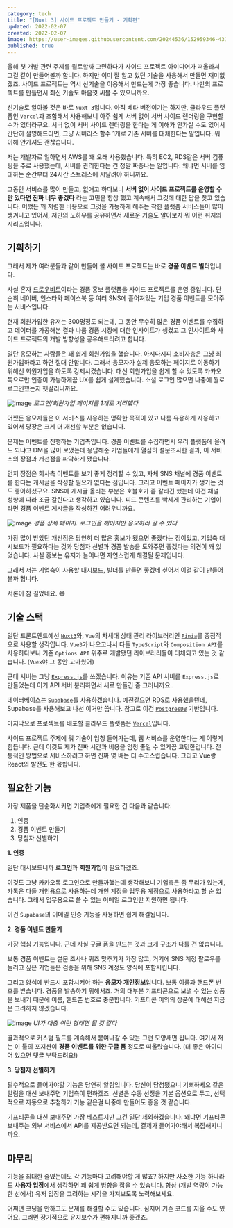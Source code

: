 ```yaml
---
category: tech
title: "[Nuxt 3] 사이드 프로젝트 만들기 - 기획편"
updated: 2022-02-07
created: 2022-02-07
image: https://user-images.githubusercontent.com/20244536/152959346-43168905-d155-4e46-b812-9dc5eed12951.png
published: true
---
```


올해 첫 개발 관련 주제를 뭘로할까 고민하다가 사이드 프로젝트 아이디어가 떠올라서 그걸 같이 만들어볼까 합니다. 하지만 이미 잘 알고 있던 기술을 사용해서 만들면 재미없겠죠. 사이드 프로젝트는 역시 신기술을 이용해서 만드는게 가장 좋습니다. 나만의 프로젝트를 만들면서 최신 기술도 마음껏 써볼 수 있으니까요.

신기술로 알아볼 것은 바로 `Nuxt 3`입니다. 아직 베타 버전이기는 하지만, 클라우드 플랫폼인 `Vercel`과 조합해서 사용해보니 아주 쉽게 서버 없이 서버 사이드 렌더링을 구현할 수가 있더라구요. 서버 없이 서버 사이드 렌더링을 한다는 게 이해가 안가실 수도 있어서 간단히 설명해드리면, 그냥 서버리스 함수 1개로 기존 서버를 대체한다는 말입니다. 뭐 이해 안가셔도 괜찮습니다.

<!--more-->

저는 개발자로 일하면서 AWS를 꽤 오래 사용했습니다. 특히 EC2, RDS같은 서버 컴퓨팅을 주로 사용했는데, 서버를 관리한다는 건 정말 짜증나는 일입니다. 왜냐면 서버를 임대하는 순간부터 24시간 스트레스에 시달려야 하니까요.

그동안 서비스를 많이 만들고, 없애고 하다보니 **서버 없이 사이드 프로젝트를 운영할 수만 있다면 진짜 너무 좋겠다** 라는 고민을 항상 했고 계속해서 그것에 대한 답을 찾고 있습니다. 어쨌든 꽤 저렴한 비용으로 그것을 가능하게 해주는 착한 플랫폼 서비스들이 많이 생겨나고 있어서, 저만의 노하우를 공유하면서 새로운 기술도 알아보자 뭐 이런 취지의 시리즈입니다.

## 기획하기

그래서 제가 여러분들과 같이 만들어 볼 사이드 프로젝트는 바로 **경품 이벤트 빌더**입니다.

사실 혼자 [드로우비트](https://drawbeat.com)이라는 경품 홍보 플랫폼을 사이드 프로젝트를 운영 중입니다. 단순히 네이버, 인스타와 페이스북 등 여러 SNS에 흩어져있는 기업 경품 이벤트를 모아주는 서비스입니다.

현재 회원가입한 유저는 300명정도 되는데, 그 동안 무수히 많은 경품 이벤트를 수집하고 데이터를 가공해본 결과 나름 경품 시장에 대한 인사이트가 생겼고 그 인사이트와 사이드 프로젝트의 개발 방향성을 공유해드리려고 합니다.

일단 응모하는 사람들은 꽤 쉽게 회원가입을 했습니다. 아시다시피 소비자층은 그냥 회원가입하라고 하면 절대 안합니다. 그래서 응모자가 실제 응모하는 페이지로 이동하기 위해선 회원가입을 하도록 강제시켰습니다. 대신 회원가입을 쉽게 할 수 있도록 카카오톡으로만 인증이 가능하게끔 UX를 쉽게 설계했습니다. 소셜 로그인 많으면 나중에 뭘로 로그인했는지 헷갈리니까요.

![image](https://user-images.githubusercontent.com/20244536/152776980-9b1ac5ab-0ffd-4527-a85e-ebb0dd488d93.png)
_로그인/회원가입 페이지를 1개로 처리했다_

어쨌든 응모자들은 이 서비스를 사용하는 명확한 목적이 있고 나름 유용하게 사용하고 있어서 당장은 크게 더 개선할 부분은 없습니다.

문제는 이벤트를 진행하는 기업측입니다. 경품 이벤트를 수집하면서 우리 플랫폼에 올려도 되냐고 DM을 많이 보냈는데 응답해준 기업들에게 열심히 설문조사한 결과, 이 서비스의 장점과 개선점을 파악하게 됐습니다.

먼저 장점은 회사측 이벤트를 보기 좋게 정리할 수 있고, 자체 SNS 채널에 경품 이벤트를 한다는 게시글을 작성할 필요가 없다는 점입니다. 그리고 이벤트 페이지가 생기는 것도 좋아하셨구요. SNS에 게시글 올리는 부분은 호불호가 좀 갈리긴 했는데 이건 채널 성향에 따라 조금 갈린다고 생각하고 있습니다. 피드 콘텐츠를 빡세게 관리하는 기업이라면 경품 이벤트 게시글을 작성하긴 어려우니까요.

![image](https://user-images.githubusercontent.com/20244536/152777922-8abc8849-d521-4c6c-8131-ecdd0ff7b1d4.png)
_경품 상세 페이지. 로그인을 해야지만 응모하러 갈 수 있다_

가장 많이 받았던 개선점은 당연히 더 많은 홍보가 됐으면 좋겠다는 점이었고, 기업측 대시보드가 필요하다는 것과 당첨자 선별과 경품 발송을 도와주면 좋겠다는 의견이 꽤 있었습니다. 사실 홍보는 유저가 늘어나면 자연스럽게 해결될 문제입니다.

그래서 저는 기업측이 사용할 대시보드, 빌더를 만들면 좋겠네 싶어서 이걸 같이 만들어볼까 합니다.

서론이 참 길었네요. 😅

## 기술 스택

일단 프론트엔드에선 [`Nuxt3`](https://v3.nuxtjs.org/)와, `Vue`의 차세대 상태 관리 라이브러리인 [`Pinia`](https://pinia.vuejs.org/)를 중점적으로 사용할 생각입니다. `Vue3`가 나오고나서 다들 `TypeScript`와 `Composition API`를 사용하다보니 기존 `Options API` 위주로 개발됐던 라이브러리들이 대체되고 있는 것 같습니다. (`Vuex`야 그 동안 고마웠어)

근데 서버는 그냥 [`Express.js`](https://expressjs.com/ko/)를 쓰겠습니다. 이유는 기존 API 서버를 `Express.js`로 만들었는데 이거 API 서버 분리하면서 새로 만들긴 좀 그러니까요..

데이터베이스는 [`Supabase`](https://supabase.com/)를 사용하겠습니다. 예전같으면 RDS로 사용했을텐데, Supabase를 사용해보고 나선 이거만 씁니다. 참고로 이건 [`PostgresDB`](https://www.postgresql.org/) 기반입니다.

마지막으로 프로젝트를 배포할 클라우드 플랫폼은 [`Vercel`](https://vercel.com/)입니다.

사이드 프로젝트 주제에 뭐 기술이 엄청 들어가는데, 웹 서비스를 운영한다는 게 이렇게 힘듭니다. 근데 이것도 제가 진짜 시간과 비용을 엄청 줄일 수 있게끔 고민한겁니다. 전통적인 방법으로 서비스하려고 하면 진짜 몇 배는 더 수고스럽습니다. 그리고 Vue랑 React의 발전도 한 몫합니다.

## 필요한 기능

가장 제품을 단순화시키면 기업측에게 필요한 건 다음과 같습니다.

1. 인증
2. 경품 이벤트 만들기
3. 당첨자 선별하기

**1. 인증**

일단 대시보드니까 **로그인**과 **회원가입**이 필요하겠죠.

이것도 그냥 카카오톡 로그인으로 만들까했는데 생각해보니 기업측은 좀 무리가 있는게, 카톡은 다들 개인용으로 사용하는데 개인 계정을 업무용 계정으로 사용하라고 할 순 없습니다. 그래서 업무용으로 쓸 수 있는 이메일 로그인만 지원하면 됩니다.

이건 `Supabase`의 이메일 인증 기능을 사용하면 쉽게 해결됩니다.

**2. 경품 이벤트 만들기**

가장 핵심 기능입니다. 근데 사실 구글 폼을 만드는 것과 크게 구조가 다를 건 없습니다.

보통 경품 이벤트는 설문 조사나 퀴즈 맞추기가 가장 많고, 거기에 SNS 계정 팔로우를 늘리고 싶은 기업들은 검증을 위해 SNS 계정도 양식에 포함시킵니다.

그리고 양식에 반드시 포함시켜야 하는 **응모자 개인정보**입니다. 보통 이름과 핸드폰 번호를 받습니다. 경품을 발송하기 위해서죠. 거의 대부분 기프티콘으로 보낼 수 있는 상품을 보내기 때문에 이름, 핸드폰 번호로 충분합니다. 기프티콘 이외의 상품에 대해선 지금은 고려하지 않겠습니다.

![image](https://user-images.githubusercontent.com/20244536/152785049-771a2747-9f03-4828-9c5d-6ba1fad49a31.png)
_UI가 대충 이런 형태면 될 것 같다_

결과적으로 커스텀 필드를 계속해서 붙여나갈 수 있는 그런 모양새면 됩니다. 여기서 저는 이 툴의 포지션이 **경품 이벤트를 위한 구글 폼** 정도로 떠올랐습니다. (더 좋은 아이디어 있으면 댓글 부탁드려요!)

**3. 당첨자 선별하기**

필수적으로 들어가야할 기능은 당연히 알림입니다. 당신이 당첨됐으니 기뻐하세요 같은 알림을 대신 보내주면 기업측이 편하겠죠. 선별은 수동 선정을 기본 옵션으로 두고, 선택적으로 자동으로 추첨하기 기능 같은걸 나중에 만들어도 좋을 것 같습니다.

기프티콘을 대신 보내주면 가장 베스트지만 그건 일단 제외하겠습니다. 왜냐면 기프티콘 보내주는 외부 서비스에서 API를 제공받으면 되는데, 결제가 들어가야해서 복잡해지니까요.

## 마무리

기능을 최대한 줄였는데도 각 기능마다 고려해야할 게 많죠? 하지만 사소한 기능 하나라도 **사용자 입장**에서 생각하면 꽤 쉽게 방향을 잡을 수 있습니다. 항상 (개발 역량이 가능한 선에서) 유저 입장을 고려하는 시각을 가져보도록 노력해보세요.

어쩌면 코딩을 안하고도 문제를 해결할 수도 있습니다. 심지어 기존 코드를 지울 수도 있어요. 그러면 장기적으로 유지보수가 편해지니까 좋겠죠.
